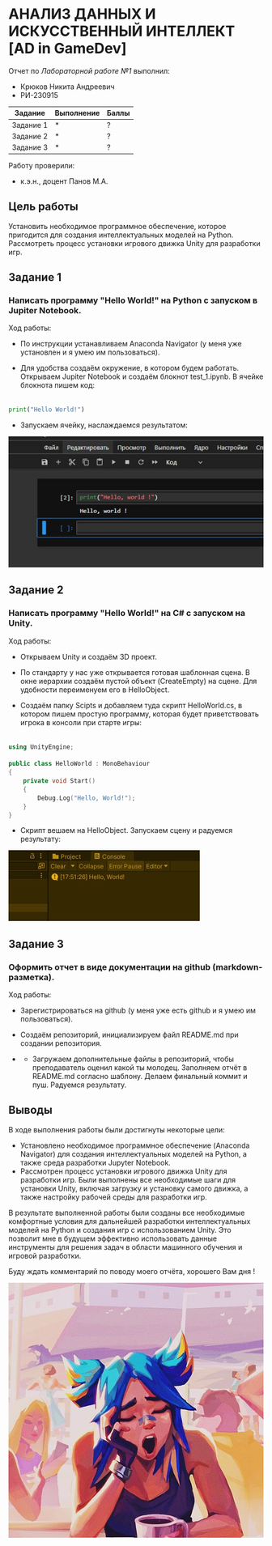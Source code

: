 # АНАЛИЗ ДАННЫХ И ИСКУССТВЕННЫЙ ИНТЕЛЛЕКТ [AD in GameDev]
Отчет по *Лабораторной работе №1* выполнил:
- Крюков Никита Андреевич
- РИ-230915

| Задание | Выполнение | Баллы |
| ------ | ------ | ------ |
| Задание 1 | * | ? |
| Задание 2 | * | ? |
| Задание 3 | * | ? |

Работу проверили:
- к.э.н., доцент Панов М.А.

## Цель работы
Установить необходимое программное обеспечение, которое пригодится для создания интеллектуальных моделей на Python. Рассмотреть процесс установки игрового движка Unity для разработки игр.

## Задание 1
### Написать программу "Hello World!" на Python с запуском в Jupiter Notebook.
Ход работы:
- По инструкции устанавливаем Anaconda Navigator (у меня уже установлен и я умею им пользоваться).

- Для удобства создаём окружение, в котором будем работать. Открываем Jupiter Notebook и создаём блокнот test_1.ipynb. В ячейке блокнота пишем код:

```py

print("Hello World!")

```

- Запускаем ячейку, наслаждаемся результатом:

![Jupiter Notebook](git_img/img_1.jpg)

## Задание 2
### Написать программу "Hello World!" на C# с запуском на Unity. 
Ход работы:
- Открываем Unity и создаём 3D проект.

- По стандарту у нас уже открывается готовая шаблонная сцена. В окне иерархии создаём пустой объект (CreateEmpty) на сцене. Для удобности переименуем его в HelloObject.

- Создаём папку Scipts и добавляем туда скрипт HelloWorld.cs, в котором пишем простую программу, которая будет приветствовать игрока в консоли при старте игры:

```cpp

using UnityEngine;

public class HelloWorld : MonoBehaviour
{
    private void Start()
    {
        Debug.Log("Hello, World!");
    }
}

```

- Скрипт вешаем на HelloObject. Запускаем сцену и радуемся результату:

![Unity](git_img/img_2.jpg)


## Задание 3
### Оформить отчет в виде документации на github (markdown-разметка).
Ход работы:
- Зарегистрироваться на github (у меня уже есть github и я умею им пользоваться).

- Создаём репозиторий, инициализируем файл README.md при создании репозитория.

- - Загружаем дополнительные файлы в репозиторий, чтобы преподаватель оценил какой ты молодец. Заполняем отчёт в README.md согласно шаблону. Делаем финальный коммит и пуш. Радуемся результату.

## Выводы

В ходе выполнения работы были достигнуты некоторые цели:
- Установлено необходимое программное обеспечение (Anaconda Navigator) для создания интеллектуальных моделей на Python, а также среда разработки Jupyter Notebook.
- Рассмотрен процесс установки игрового движка Unity для разработки игр. Были выполнены все необходимые шаги для установки Unity, включая загрузку и установку самого движка, а также настройку рабочей среды для разработки игр.

В результате выполненной работы были созданы все необходимые комфортные условия для дальнейшей разработки интеллектуальных моделей на Python и создания игр с использованием Unity. Это позволит мне в будущем эффективно использовать данные инструменты для решения задач в области машинного обучения и игровой разработки.

Буду ждать комментарий по поводу моего отчёта, хорошего Вам дня !

![Image](git_img/img_3.jpg)
